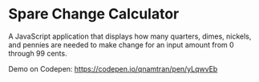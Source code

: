 # Spare Change Calculator
A JavaScript application that displays how many quarters, dimes, nickels, and pennies are needed to make change for an input amount from 0 through 99 cents.

Demo on Codepen: https://codepen.io/qnamtran/pen/yLqwvEb
